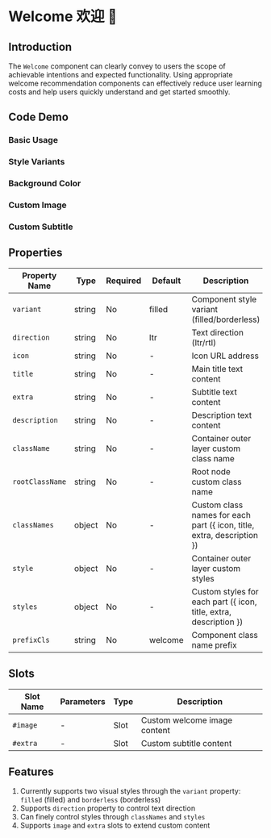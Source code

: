 # Welcome 欢迎 🌹

## Introduction

The `Welcome` component can clearly convey to users the scope of achievable intentions and expected functionality. Using appropriate welcome recommendation components can effectively reduce user learning costs and help users quickly understand and get started smoothly.

## Code Demo

### Basic Usage

<demo src="./demos/base.vue"></demo>

### Style Variants

<demo src="./demos/variant.vue"></demo>

### Background Color

<demo src="./demos/bg.vue"></demo>

### Custom Image

<demo src="./demos/image.vue"></demo>

### Custom Subtitle

<demo src="./demos/extra.vue"></demo>

## Properties

| Property Name   | Type   | Required | Default | Description                                                            |
| --------------- | ------ | -------- | ------- | ---------------------------------------------------------------------- |
| `variant`       | string | No       | filled  | Component style variant (filled/borderless)                            |
| `direction`     | string | No       | ltr     | Text direction (ltr/rtl)                                               |
| `icon`          | string | No       | -       | Icon URL address                                                       |
| `title`         | string | No       | -       | Main title text content                                                |
| `extra`         | string | No       | -       | Subtitle text content                                                  |
| `description`   | string | No       | -       | Description text content                                               |
| `className`     | string | No       | -       | Container outer layer custom class name                                |
| `rootClassName` | string | No       | -       | Root node custom class name                                            |
| `classNames`    | object | No       | -       | Custom class names for each part ({ icon, title, extra, description }) |
| `style`         | object | No       | -       | Container outer layer custom styles                                    |
| `styles`        | object | No       | -       | Custom styles for each part ({ icon, title, extra, description })      |
| `prefixCls`     | string | No       | welcome | Component class name prefix                                            |

## Slots

| Slot Name | Parameters | Type | Description                  |
| --------- | ---------- | ---- | ---------------------------- |
| `#image`  | -          | Slot | Custom welcome image content |
| `#extra`  | -          | Slot | Custom subtitle content      |

## Features

1. Currently supports two visual styles through the `variant` property: `filled` (filled) and `borderless` (borderless)
2. Supports `direction` property to control text direction
3. Can finely control styles through `classNames` and `styles`
4. Supports `image` and `extra` slots to extend custom content
